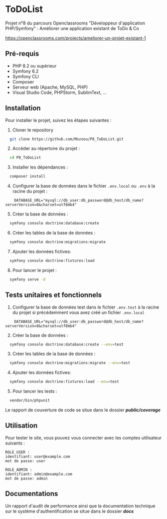 ToDoList
========

Projet n°8 du parcours Openclassrooms "Développeur d'application PHP/Symfony" :
Améliorer une application existant de ToDo & Co

https://openclassrooms.com/projects/ameliorer-un-projet-existant-1

## Pré-requis
- PHP 8.2 ou supérieur
- Symfony 6.2
- Symfony CLI
- Composer
- Serveur web (Apache, MySQL, PHP)
- Visual Studio Code, PHPStorm, SublimText, ...

## Installation
Pour installer le projet, suivez les étapes suivantes :

1. Cloner le repository
```bash
  git clone https://github.com/Mozoou/P8_ToDoList.git
```
2. Accèder au répertoire du projet :
```bash
  cd P8_ToDoList
```
3. Installer les dépendances :
```bash
  composer install
```

4. Configurer la base de données dans le fichier `.env.local` ou `.env` à la racine du projet :
```
 	DATABASE_URL="mysql://db_user:db_password@db_host/db_name?serverVersion=8&charset=utf8mb4"
```
5. Créer la base de données :
```bash
  symfony console doctrine:database:create
```
6. Créer les tables de la base de données :
```bash
  symfony console doctrine:migrations:migrate
```
7. Ajouter les données fictives:
```bash
  symfony console doctrine:fixtures:load
```

8. Pour lancer le projet :
```bash
  symfony serve -d
```
## Tests unitaires et fonctionnels

1. Configurer la base de données test dans le fichier `.env.test` à la racine du projet si précédemment vous avez créé un fichier `.env.local`
```
 	DATABASE_URL="mysql://db_user:db_password@db_host/db_name?serverVersion=8&charset=utf8mb4"
```

2. Créer la base de données :
```bash
  symfony console doctrine:database:create --env=test
```

3. Créer les tables de la base de données :
```bash
  symfony console doctrine:migrations:migrate --env=test
```

4. Ajouter les données fictives:
```bash
  symfony console doctrine:fixtures:load --env=test
```

5. Pour lancer les tests :
```bash
  vendor/bin/phpunit
```

Le rapport de couverture de code se situe dans le dossier ***public/coverage***

## Utilisation
Pour tester le site, vous pouvez vous connecter avec les comptes utilisateur suivants :


```
ROLE_USER :
identifiant: user@example.com
mot de passe: user

ROLE_ADMIN :
identifiant: admin@example.com
mot de passe: admin
```

## Documentations

Un rapport d'audit de performance ainsi que la documentation technique sur le système d'authentification se situe dans le dossier ***docs***
